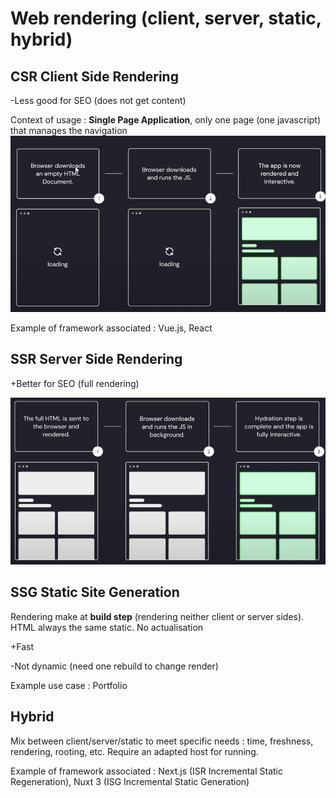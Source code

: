 # Web rendering (client, server, static, hybrid)

## CSR Client Side Rendering

-Less good for SEO (does not get content)

Context of usage : **Single Page Application**, only one page (one javascript) that manages the navigation ![img.png](SPA.png) 

Example of framework associated : Vue.js, React

## SSR Server Side Rendering

+Better for SEO (full rendering)

![img.png](SSR.png)

## SSG Static Site Generation

Rendering make at **build step** (rendering neither client or server sides). HTML always the same static. No actualisation

+Fast 

-Not dynamic (need one rebuild to change render)

Example use case : Portfolio

## Hybrid

Mix between client/server/static to meet specific needs : time, freshness, rendering, rooting, etc. Require an adapted host for running. 

Example of framework associated : Next.js (ISR Incremental Static Regeneration), Nuxt 3 (ISG Incremental Static Generation)
